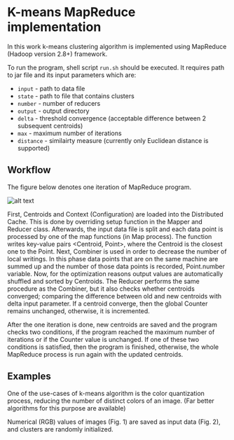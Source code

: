# K-means MapReduce implementation
In this work k-means clustering algorithm is implemented using MapReduce (Hadoop version 2.8+) framework.

To run the program, shell script ```run.sh``` should be executed. It requires path to jar file and its input parameters which are:

* ```input``` - path to data file
* ```state``` - path to file that contains clusters 
* ```number``` - number of reducers 
* ```output``` - output directory 
* ```delta``` - threshold convergence (acceptable difference between 2 subsequent centroids)
* ```max``` - maximum number of iterations 
* ```distance``` - similairty measure (currently only Euclidean distance is supported)

## Workflow
The figure below denotes one iteration of MapReduce program.

![alt text][flow]

First, Centroids and Context (Configuration) are loaded into the Distributed Cache. This is done by overriding setup function in the Mapper and Reducer class. Afterwards, the input data file is split and each data point is processed by one of the map functions (in Map process). The function writes key-value pairs <Centroid, Point>, where the Centroid is the closest one to the Point. Next, Combiner is used in order to decrease the number of local writings. In this phase data points that are on the same machine are summed up and the number of those data points is recorded, Point.number variable. Now, for the optimization reasons output values are automatically shuffled and sorted by Centroids. The Reducer performs the same procedure as the Combiner, but it also checks whether centroids converged; comparing the difference between old and new centroids with delta input parameter. If a centroid converge, then the global Counter remains unchanged, otherwise, it is incremented. 

After the one iteration is done, new centroids are saved and the program checks two conditions, if the program reached the maximum number of iterations or if the Counter value is unchanged. If one of these two conditions is satisfied, then the program is finished, otherwise, the whole MapReduce process is run again with the updated centroids.

## Examples
One of the use-cases of k-means algorithm is the color quantization process, reducing the number of distinct colors of an image. (Far better algorithms for this purpose are available)

Numerical (RGB) values of images (Fig. 1) are saved as input data (Fig. 2), and clusters are randomly initialized. 



[flow]: https://github.com/Maki94/kmeans_mapreduce/blob/master/figures/alg.png "One MapReduce iteration"